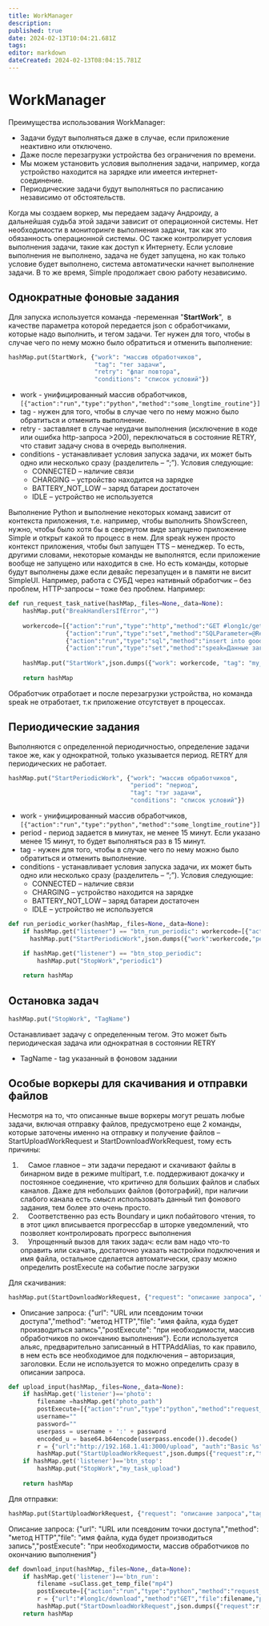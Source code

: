 ```yaml
---
title: WorkManager
description: 
published: true
date: 2024-02-13T10:04:21.681Z
tags: 
editor: markdown
dateCreated: 2024-02-13T08:04:15.781Z
---
```


# WorkManager
Преимущества использования WorkManager:
- Задачи будут выполняться даже в случае, если приложение неактивно или отключено.
- Даже после перезагрузки устройства без ограничения по времени. 
- Мы можем установить условия выполнения задачи, например, когда устройство находится на зарядке или имеется интернет-соединение.
-  Периодические задачи будут выполняться по расписанию независимо от обстоятельств.

Когда мы создаем воркер, мы передаем задачу Андроиду, а дальнейшая судьба этой задачи зависит от операционной системы. Нет необходимости в мониторинге выполнения задачи, так как это обязанность операционной системы. ОС также контролирует условия выполнения задачи, такие как доступ к Интернету. Если условие выполнения не выполнено, задача не будет запущена, но как только условие будет выполнено, система автоматически начнет выполнение задачи. В то же время, Simple продолжает свою работу независимо.

## Однократные фоновые задания
Для запуска используется команда -переменная "**StartWork**",  в качестве параметра которой передается json с обработчиками, которые надо выполнить, и тегом задачи. Тег нужен для того, чтобы в случае чего по нему можно было обратиться и отменить выполнение:

```Python
hashMap.put(StartWork, {"work": "массив обработчиков",
						"tag": "тег задачи",
						"retry": "флаг повтора",
						"conditions": "список условий"})
```
- work - унифицированный массив обработчиков, `[{"action":"run","type":"python","method":"some_longtime_routine"}]`
- tag - нужен для того, чтобы в случае чего по нему можно было обратиться и отменить выполнение.
- retry - заставляет в случае неудачи выполнения (исключение в коде или ошибка http-запроса >200), переключаться в состояние RETRY, что ставит задачу снова в очередь выполнения. 
- conditions - устанавливает условия запуска задачи, их может быть одно или несколько сразу (разделитель – “;”). Условия следующие:
    - CONNECTED – наличие связи
    - CHARGING – устройство находится на зарядке
    - BATTERY_NOT_LOW – заряд батареи достаточен
    - IDLE – устройство не используется


Выполнение Python и выполнение некоторых команд зависит от контекста приложения, т.е. например, чтобы выполнить ShowScreen, нужно, чтобы было хотя бы в свернутом виде запущено приложение Simple и открыт какой то процесс в нем. Для speak нужен просто контекст приложения, чтобы был запущен TTS – менеджер. То есть, другими словами, некоторые команды не выполнятся, если приложение вообще не запущено или находится в сне. Но есть команды, которые будут выполнены даже если девайс перезапущен и в памяти не висит SimpleUI. Например, работа с СУБД через нативный обработчик – без проблем, HTTP-запросы – тоже без проблем. Например:
```Python
def run_request_task_native(hashMap,_files=None,_data=None):  
    hashMap.put("BreakHandlersIfError","")  
    
    workercode=[{"action":"run","type":"http","method":"GET #long1c/get_goods"},
			    {"action":"run","type":"set","method":"SQLParameter=@ResultMessage"},
			    {"action":"run","type":"sql","method":"insert into goods(art,barcode,nom) values(?,?,?)"},
			    {"action":"run","type":"set","method":"speak=Данные загружены"}]		    
          
    hashMap.put("StartWork",json.dumps({"work": workercode, "tag": "my_single_task", "retry": True, "conditions":"BATTERY_NOT_LOW;CHARGING;CONNECTED"}, ensure_ascii=False))  
		      
    return hashMap
```
Обработчик отработает и после перезагрузки устройства, но команда speak не отработает, т.к приложение отсутствует в процессах.

## Периодические задания
Выполняются с определенной периодичностью, определение задачи такое же, как у однократной, только указывается период. RETRY для периодических не работает. 
```Python
hashMap.put("StartPeriodicWork", {"work": "массив обработчиков",
                                  "period": "период",
                                  "tag": "тэг задачи",
                                  "conditions": "список условий"})  
```

- work - унифицированный массив обработчиков, `[{"action":"run","type":"python","method":"some_longtime_routine"}]`
- period - период задается в минутах, не менее 15 минут. Если указано менее 15 минут, то будет выполняться раз в 15 минут.
- tag - нужен для того, чтобы в случае чего по нему можно было обратиться и отменить выполнение.
- conditions - устанавливает условия запуска задачи, их может быть одно или несколько сразу (разделитель – “;”). Условия следующие:
    - CONNECTED – наличие связи
    - CHARGING – устройство находится на зарядке
    - BATTERY_NOT_LOW – заряд батареи достаточен
    - IDLE – устройство не используется
    
```Python
def run_periodic_worker(hashMap,_files=None,_data=None):
    if hashMap.get("listener") == "btn_run_periodic": workercode=[{"action":"run","type":"set","method":"beep"}]         
	  hashMap.put("StartPeriodicWork",json.dumps({"work":workercode,"period":15,"tag":"periodic1","conditions":"CONNECTED"},ensure_ascii=False))

    if hashMap.get("listener") == "btn_stop_periodic":
    	hashMap.put("StopWork","periodic1")
    
    return hashMap  
```

## Остановка задач
```Python
hashMap.put("StopWork", "TagName")
```
Останавливает задачу с определенным тегом. Это может быть периодическая задача или однократная в состоянии RETRY
- TagName - tag указанный в фоновом задании

## Особые воркеры для скачивания и отправки файлов
Несмотря на то, что описанные выше воркеры могут решать любые задачи, включая отправку файлов, предусмотрено еще 2 команды, которые заточены именно на отправку и получение файлов – StartUploadWorkRequest и StartDownloadWorkRequest, тому есть причины:

1.     Самое главное – эти задачи передают и скачивают файлы в бинарном виде в режиме multipart, т.е. поддерживают докачку и постоянное соединение, что критично для больших файлов и слабых каналов. Даже для небольших файлов (фотографий), при наличии слабого канала есть смысл использовать данный тип фонового задания, тем более это очень просто. 
2.     Соответственно раз есть Boundary и цикл побайтового чтения, то в этот цикл вписывается прогрессбар в шторке уведомлений, что позволяет контролировать прогресс выполнения
3.     Упрощенный вызов для таких задач: если вам надо что-то оправить или скачать, достаточно указать настройки подключения и имя файла, остальное сделается автоматически, сразу можно определить postExecute на событие после загрузки

Для скачивания:
```Python
hashMap.put(StartDownloadWorkRequest, {"request": "описание запроса", "tag": "тег задачи", "title": "необязательный, заголовок в шторке уведомлений","body": "необязательный, текст в уведомлении"})
```
- Описание запроса: {"url": "URL или псевдоним точки доступа","method": "метод HTTP","file": "имя файла, куда будет производиться запись","postExecute": "при необходимости, массив обработчиков по окончанию выполнения"}. Если используется альяс, предварительно записанный в HTTPAddAlias, то как правило, в нем есть все необходимое для подключения – авторизация, заголовки. Если не используется то можно определить сразу в описании запроса.

```Python
def upload_input(hashMap,_files=None,_data=None):
    if hashMap.get('listener')=='photo':
        filename =hashMap.get("photo_path") 
        postExecute=[{"action":"run","type":"python","method":"request_upload_callback"}]
        username=""
        password=""
        userpass = username + ':' + password
        encoded_u = base64.b64encode(userpass.encode()).decode()
        r = {"url":"http://192.168.1.41:3000/upload", "auth":"Basic %s" % encoded_u,"method":"POST", "headers":{"Accept":"*/*"},"file":filename,"postExecute":postExecute}
        hashMap.put("StartUploadWorkRequest",json.dumps({"request":r,"tag":"my_task_upload"},ensure_ascii=False))
    if hashMap.get('listener')=='btn_stop':    
        hashMap.put("StopWork","my_task_upload")
    
    return hashMap  
```

Для отправки:
```Python
hashMap.put(StartUploadWorkRequest, {"request": "описание запроса","tag": "тег задачи","title": "необязательный, заголовок в шторке уведомлений","body": "необязательный, текст в уведомлении"})
```
Описание запроса: {"url": "URL или псевдоним точки доступа","method": "метод HTTP","file": "имя файла, куда будет производиться запись","postExecute": "при необходимости, массив обработчиков по окончанию выполнения"}

```Python
def download_input(hashMap,_files=None,_data=None):
    if hashMap.get('listener')=='btn_run':
        filename =suClass.get_temp_file("mp4") 
        postExecute=[{"action":"run","type":"python","method":"request_download_callback"}]
        r = {"url":"#long1c/download","method":"GET","file":filename,"postExecute":postExecute}
        hashMap.put("StartDownloadWorkRequest",json.dumps({"request":r,"tag":"my_task_download","title":"Загрузка","body":"видео.mp4"},ensure_ascii=False))
    return hashMap  
```
